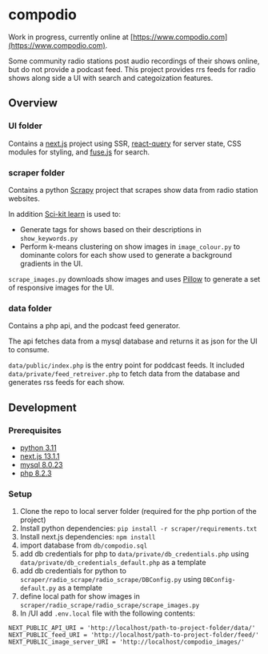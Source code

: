 # compodio

Work in progress, currently online at [https://www.compodio.com](https://www.compodio.com).

Some community radio stations post audio recordings of their shows online, but do not provide a podcast feed. This project provides rrs feeds for radio shows along side a UI  with search and categoization features.

## Overview

### UI folder

Contains a [next.js](https://nextjs.org/) project using SSR, [react-query](https://react-query.tanstack.com/) for server state, CSS modules for styling, and [fuse.js](https://fusejs.io/) for search.

### scraper folder

Contains a python [Scrapy](https://scrapy.org/) project that scrapes show data from radio station websites.

In addition [Sci-kit learn](https://scikit-learn.org/stable/) is used to:
<!-- add bullets -->
- Generate tags for shows based on their descriptions in `show_keywords.py`
- Perform k-means clustering on show images in `image_colour.py` to dominante colors for each show used to generate a background gradients in the UI.

`scrape_images.py` downloads show images and uses [Pillow](https://pillow.readthedocs.io/en/stable/) to generate a set of responsive images for the UI.

### data folder
Contains a php api, and the podcast feed generator.

The api fetches data from a mysql database and returns it as json for the UI to consume.

`data/public/index.php` is the entry point for poddcast feeds. It included `data/private/feed_retreiver.php` to fetch data from the database and generates rss feeds for each show.


## Development

### Prerequisites

- [python 3.11](https://www.python.org/downloads/) 
- [next.js 13.1.1](https://nextjs.org/docs/getting-started)
- [mysql 8.0.23](https://dev.mysql.com/downloads/mysql/)
- [php 8.2.3](https://www.php.net/downloads.php)

### Setup

1. Clone the repo to local server folder (required for the php portion of the project)
2. Install python dependencies: `pip install -r scraper/requirements.txt`
3. Install next.js dependencies: `npm install`
4. import database from `db/compodio.sql`
5. add db credentials for php to `data/private/db_credentials.php` using `data/private/db_credentials_default.php` as a template
6. add db credentials for python to `scraper/radio_scrape/radio_scrape/DBConfig.py` using `DBConfig-default.py` as a template
7. define local path for show images in `scraper/radio_scrape/radio_scrape/scrape_images.py`
8. In /UI add `.env.local` file with the following contents:
```
NEXT_PUBLIC_API_URI = 'http://localhost/path-to-project-folder/data/'
NEXT_PUBLIC_feed_URI = 'http://localhost/path-to-project-folder/feed/'
NEXT_PUBLIC_image_server_URI = 'http://localhost/compodio_images/'
```
